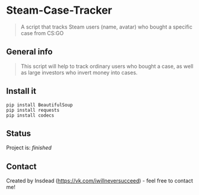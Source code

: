# Steam-Case-Tracker
> A script that tracks Steam users (name, avatar) who bought a specific case from CS:GO

## General info
> This script will help to track ordinary users who bought a case, as well as large investors who invert money into cases.

## Install it
`pip install BeautifulSoup`<br/>
`pip install requests`<br/>
`pip install codecs`<br/>

## Status
Project is: _finished_

## Contact
Created by Insdead (https://vk.com/iwillneversucceed) - feel free to contact me!
